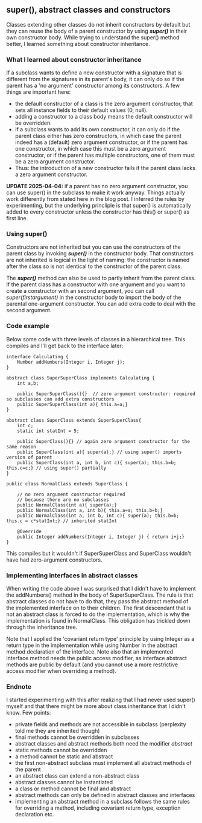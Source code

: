 ## super(), abstract classes and constructors

Classes extending other classes do not inherit constructors by default but they can reuse the body of a parent constructor by using **_super()_** in their own constructor body. While trying to understand the super() method better, I learned something about constructor inheritance.

### What I learned about constructor inheritance

If a subclass wants to define a new constructor with a signature that is different from the signatures in its parent's body, it can only do so if the parent has a 'no argument' constructor among its constructors. A few things are important here:

- the default constructor of a class is the zero argument constructor, that sets all instance fields to their default values (0, null).
- adding a constructor to a class body means the default constructor will be overridden.
- if a subclass wants to add its own constructor, it can only do if the parent class either has zero constructors, in which case the parent indeed has a (default) zero argument constructor, or if the parent has one constructor, in which case this must be a zero argument constructor, or if the parent has multiple constructors, one of them must be a zero argument constructor.
- Thus: the introduction of a new constructor fails if the parent class lacks a zero argument constructor.

**UPDATE 2025-04-04:** if a parent has no zero argument constructor, you can use super(<parameters>) in the subclass to make it work anyway. Things actually work differently from stated here in the blog post. I inferred the rules by experimenting, but the underlying princliple is that super() is automatically added to every constructor unless the constructor has this() or super() as first line.

### Using super()

Constructors are not inherited but you can use the constructors of the parent class by invoking **_super()_** in the constructor body. That constructors are not inherited is logical in the light of naming: the constructor is named after the class so is not identical to the constructor of the parent class.

The **_super()_** method can also be used to partly inherit from the parent class. If the parent class has a constructor with one argument and you want to create a constructor with an second argument, you can call _super(firstargument)_ in the constructor body to import the body of the parental one-argument constructor. You can add extra code to deal with the second argument.

### Code example 

Below some code with three levels of classes in a hierarchical tree. This compiles and I'll get back to the interface later:

```
interface Calculating {
    Number addNumbers(Integer i, Integer j);
}

abstract class SuperSuperClass implements Calculating {
    int a,b;

    public SuperSuperClass(){}	// zero argument constructor: required so subclasses can add extra constructors
    public SuperSuperClass(int a){ this.a=a;}
}

abstract class SuperClass extends SuperSuperClass{
    int c;
    static int statInt = 5;

    public SuperClass(){} // again zero argument constructor for the same reason
    public SuperClass(int a){ super(a);} // using super() imports version of parent
    public SuperClass(int a, int b, int c){ super(a); this.b=b; this.c=c;} // using super() partially
}

public class NormalClass extends SuperClass {

    // no zero argument constructor required 
    // because there are no subclasses
    public NormalClass(int a){ super(a);} 
    public NormalClass(int a, int b){ this.a=a; this.b=b;}
    public NormalClass(int a, int b, int c){ super(a); this.b=b; this.c = c*statInt;} // inherited statInt 

    @Override
    public Integer addNumbers(Integer i, Integer j) { return i+j;}
}
```

This compiles but it wouldn't if SuperSuperClass and SuperClass wouldn't have had zero-argument constructors. 

### Implementing interfaces in abstract classes

When writing the code above I was surprised that I didn't have to implement the addNumbers() method in the body of SuperSuperClass. The rule is that abstract classes do not have to do that, they pass the abstract method of the implemented interface on to their children. The first descendant that is not an abstract class is forced to do the implementation, which is why the implementation is found in NormalClass. This obligation has trickled down through the inheritance tree.

Note that I applied the 'covariant return type' principle by using Integer as a return type in the implementation while using Number in the abstract method declaration of the interface. Note also that an implemented interface method needs the public access modifier, as interface abstract methods are public by default (and you cannot use a more restrictive access modifier when overriding a method). 

### Endnote

I started experimenting with this after realizing that I had never used super() myself and that there might be more about class inheritance that I didn't know. Few points:

- private fields and methods are not accessible in subclass (perplexity told me they are inherited though)
- final methods cannot be overridden in subclasses
- abstract classes and abstract methods both need the modifier _abstract_
- static methods cannot be overridden
- a method cannot be static and abstract
- the first non-abstract subclass must implement all abstract methods of the parent
- an abstract class can extend a non-abstract class
- abstract classes cannot be instantiated
- a class or method cannot be final and abstract
- abstract methods can only be defined in abstract classes and interfaces
- implementing an abstract method in a subclass follows the same rules for overriding a method, including covariant return type, exception declaration etc.